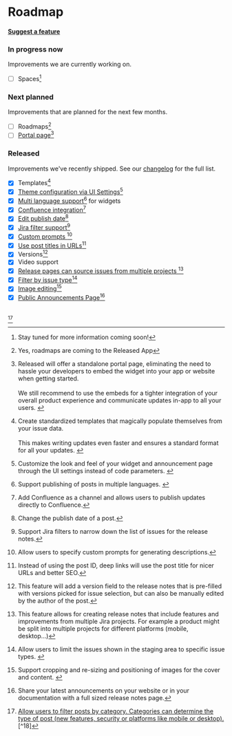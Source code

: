 # Roadmap

#### [Suggest a feature](https://released.atlassian.net/servicedesk/customer/portal/2/group/2/create/10107)

### In progress now

Improvements we are currently working on.&#x20;

* [ ] Spaces[^1]&#x20;

### Next planned

Improvements that are planned for the next few months.

* [ ] Roadmaps[^2]&#x20;
* [ ] [Portal page](#user-content-fn-3)[^3]

### Released&#x20;

Improvements we've recently shipped. See our [changelog](https://released.so/changelog) for the full list.

* [x] Templates[^4]
* [x] [Theme configuration via UI Settings](#user-content-fn-5)[^5]
* [x] [Multi language support](#user-content-fn-6)[^6] for widgets
* [x] [Confluence integration](#user-content-fn-7)[^7]
* [x] [Edit publish date](#user-content-fn-8)[^8]
* [x] [Jira filter support](#user-content-fn-9)[^9]
* [x] [Custom prompts ](#user-content-fn-10)[^10]
* [x] [Use post titles in URLs](#user-content-fn-11)[^11]
* [x] Versions[^12]
* [x] Video support
* [x] [Release pages can source issues from multiple projects ](#user-content-fn-13)[^13]
* [x] [Filter by issue type](#user-content-fn-14)[^14]
* [x] [Image editing](#user-content-fn-15)[^15]&#x20;
* [x] [Public Announcements Page](#user-content-fn-16)[^16]

[\
](#user-content-fn-17)[^17]



[^1]: Stay tuned for more information coming soon!

[^2]: Yes, roadmaps are coming to the Released App

[^3]: Released will offer a standalone portal page, eliminating the need to hassle your developers to embed the widget into your app or website when getting started. \
    \
    We still recommend to use the embeds for a tighter integration of your overall product experience and communicate updates in-app to all your users.&#x20;

[^4]: Create standardized templates that magically populate themselves from your issue data. \
    \
    This makes writing updates even faster and ensures a standard format for all your updates.&#x20;



[^5]: Customize the look and feel of your widget and announcement page through the UI settings instead of code parameters.&#x20;

[^6]: Support publishing of posts in multiple languages.&#x20;

[^7]: Add Confluence as a channel and allows users to publish updates directly to Confluence.

[^8]: Change the publish date of a post.

[^9]: Support Jira filters to narrow down the list of issues for the release notes.

[^10]: Allow users to specify custom prompts for generating descriptions.



[^11]: Instead of using the post ID, deep links  will use the post title for nicer URLs and better SEO.

[^12]: This feature will add a version field to the release notes that is pre-filled with versions picked for issue selection, but can also be manually edited by the author of the post.

[^13]: This feature allows for creating release notes that include features and improvements from multiple Jira projects. For example a product might be split into multiple projects for different platforms (mobile, desktop...)

[^14]: Allow users to limit the issues shown in the staging area to specific issue types.&#x20;

[^15]: Support cropping and re-sizing and positioning of images for the cover and content.&#x20;

[^16]: Share your latest announcements on your website or in your documentation with a full sized release notes page.

[^17]: [Allow users to filter posts by category. Categories can determine the type of post (new features, security or platforms like mobile or desktop).](#user-content-fn-18)[^18]
